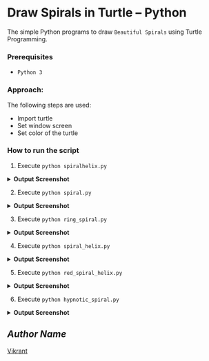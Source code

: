 # Draw Spirals in Turtle – Python
The simple Python programs to draw `Beautiful Spirals` using Turtle Programming.

### Prerequisites
- `Python 3`

### Approach:
The following steps are used:
- Import turtle
- Set window screen
- Set color of the turtle

### How to run the script
1. Execute `python spiralhelix.py`
<details><summary><b>Output Screenshot</b></summary>
  <p align="center">
    <a href="spiralhelix.png"><img src="https://user-images.githubusercontent.com/85709371/152995935-c6f5e4a0-a51e-4a50-aecf-aa3aa621e760.png" alt="spiralhelix"></a>
  </p>
</details>

2. Execute `python spiral.py`
<details><summary><b>Output Screenshot</b></summary>
  <p align="center">
    <a href="spiral_gif.gif"><img src="https://user-images.githubusercontent.com/85709371/152999253-b536e20b-1187-44b5-b1cf-63f882beb967.gif" alt="spiral_gif"></a>
  </p>
</details>

3. Execute `python ring_spiral.py`
<details><summary><b>Output Screenshot</b></summary>
  <p align="center">
    <a href="ring_spiral.png"><img src="https://user-images.githubusercontent.com/85709371/153264335-d6646c83-33df-4e58-a509-3bc05cec0127.png" alt="ring_spiral"></a>
  </p>
</details>

4. Execute `python spiral_helix.py`
<details><summary><b>Output Screenshot</b></summary>
  <p align="center">
    <a href="spiral_helix.png"><img src="https://user-images.githubusercontent.com/85709371/153266798-0141ca48-6be7-4251-a113-56f1f03bab8e.png" alt="spiral_helix"></a>
  </p>
</details>

5. Execute `python red_spiral_helix.py`
<details><summary><b>Output Screenshot</b></summary>
  <p align="center">
    <a href="red_spiral_helix.png"><img src="https://user-images.githubusercontent.com/85709371/153545728-30bfd66b-cdbe-469a-bb43-b981d98597d3.png" alt="red_spiral_helix"></a>
  </p>
</details>

6. Execute `python hypnotic_spiral.py`
<details><summary><b>Output Screenshot</b></summary>
  <p align="center">
    <a href="hypnotic_spiral.png"><img src="https://user-images.githubusercontent.com/85709371/153568327-2806b098-a57b-4848-bdc2-98c70f40a98f.png" alt="hypnotic_spiral"></a>
  </p>
</details>

## *Author Name*
[Vikrant](https://github.com/vikrant-v28)
